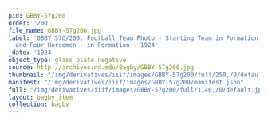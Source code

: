 ```yaml
---
pid: GBBY-57g200
order: '200'
file_name: GBBY-57g200.jpg
label: 'GBBY 57G/200: Football Team Photo - Starting Team in Formation - Seven Mules
  and Four Horsemen - in Formation - 1924'
_date: '1924'
object_type: glass plate negative
source: http://archives.nd.edu/Bagby/GBBY-57g200.jpg
thumbnail: "/img/derivatives/iiif/images/GBBY-57g200/full/250,/0/default.jpg"
manifest: "/img/derivatives/iiif/images/GBBY-57g200/manifest.json"
full: "/img/derivatives/iiif/images/GBBY-57g200/full/1140,/0/default.jpg"
layout: bagby_item
collection: bagby
---
```

